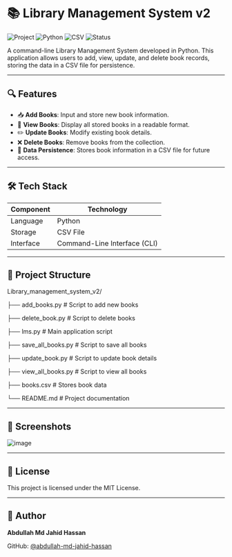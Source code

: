 # 📚 Library Management System v2

![Project](https://img.shields.io/badge/Project-Library%20Management%20System%20v2-blue)
![Python](https://img.shields.io/badge/Language-Python-yellow)
![CSV](https://img.shields.io/badge/Storage-CSV-orange)
![Status](https://img.shields.io/badge/Status-Completed-green)

A command-line Library Management System developed in Python. This application allows users to add, view, update, and delete book records, storing the data in a CSV file for persistence.

---

## 🔍 Features

- 📥 **Add Books**: Input and store new book information.
- 📄 **View Books**: Display all stored books in a readable format.
- ✏️ **Update Books**: Modify existing book details.
- ❌ **Delete Books**: Remove books from the collection.
- 💾 **Data Persistence**: Stores book information in a CSV file for future access.

---

## 🛠️ Tech Stack

| Component | Technology |
|-----------|------------|
| Language  | Python     |
| Storage   | CSV File   |
| Interface | Command-Line Interface (CLI) |

---

## 📁 Project Structure

Library_management_system_v2/

├── add_books.py # Script to add new books

├── delete_book.py # Script to delete books

├── lms.py # Main application script

├── save_all_books.py # Script to save all books

├── update_book.py # Script to update book details

├── view_all_books.py # Script to view all books

├── books.csv # Stores book data

└── README.md # Project documentation

---

## 📸 Screenshots

![image](https://github.com/user-attachments/assets/96057b0c-d15d-4efb-b9c1-680237395fa7)


---

## 📄 License

This project is licensed under the MIT License.

---

## 👤 Author

**Abdullah Md Jahid Hassan**

GitHub: [@abdullah-md-jahid-hassan](https://github.com/abdullah-md-jahid-hassan)
